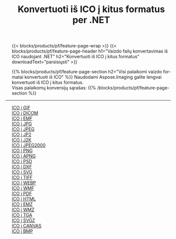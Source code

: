 ﻿---
title: Konvertuoti iš ICO į kitus formatus per .NET 
weight: 3920
url: /lt/net/conversion/from/ico 
lang: lt
langdirlevel: 2
locales: zh-hans,ja,it,ru,de,es,fr,nl,id,lt,pl,pt,vi,tr,ko,zh-hant,ar,hi,th,sv,cs,uk,he
description: Naudodami Aspose.Imaging galite lengvai konvertuoti iš ICO į kitus formatus
---

{{< blocks/products/pf/feature-page-wrap >}}
{{< blocks/products/pf/feature-page-header h1="Vaizdo failų konvertavimas iš ICO naudojant .NET" h2="Konvertuoti iš ICO į kitus formatus" downloadText="parsisiųsti" >}}


{{% blocks/products/pf/feature-page-section  h2="Visi palaikomi vaizdo formatai konvertuoti iš ICO" %}}
Naudodami Aspose.Imaging galite lengvai konvertuoti iš ICO į kitus formatus.
<br/>
Visas palaikomų konversijų sąrašas:
{{% /blocks/products/pf/feature-page-section %}}
<div class="container-fluid productfamilypage bg-gray">
    <div class="convertypes bg-gray agp-content section">
        <div class="container">
		<hr style="margin-left:-20px;"/>
		<div class="row other-converters">
		    <div class='col-md-2 other-converter remove-lp remove-rp'><a href="/imaging/lt/net/conversion/ico-to-gif" >ICO į GIF</a></div><div class='col-md-2 other-converter remove-lp remove-rp'><a href="/imaging/lt/net/conversion/ico-to-dicom" >ICO į DICOM</a></div><div class='col-md-2 other-converter remove-lp remove-rp'><a href="/imaging/lt/net/conversion/ico-to-emf" >ICO į EMF</a></div><div class='col-md-2 other-converter remove-lp remove-rp'><a href="/imaging/lt/net/conversion/ico-to-jpg" >ICO į JPG</a></div><div class='col-md-2 other-converter remove-lp remove-rp'><a href="/imaging/lt/net/conversion/ico-to-jpeg" >ICO į JPEG</a></div><div class='col-md-2 other-converter remove-lp remove-rp'><a href="/imaging/lt/net/conversion/ico-to-jp2" >ICO į JP2</a></div><div class='col-md-2 other-converter remove-lp remove-rp'><a href="/imaging/lt/net/conversion/ico-to-j2k" >ICO į J2K</a></div><div class='col-md-2 other-converter remove-lp remove-rp'><a href="/imaging/lt/net/conversion/ico-to-jpeg2000" >ICO į JPEG2000</a></div><div class='col-md-2 other-converter remove-lp remove-rp'><a href="/imaging/lt/net/conversion/ico-to-png" >ICO į PNG</a></div><div class='col-md-2 other-converter remove-lp remove-rp'><a href="/imaging/lt/net/conversion/ico-to-apng" >ICO į APNG</a></div><div class='col-md-2 other-converter remove-lp remove-rp'><a href="/imaging/lt/net/conversion/ico-to-psd" >ICO į PSD</a></div><div class='col-md-2 other-converter remove-lp remove-rp'><a href="/imaging/lt/net/conversion/ico-to-dxf" >ICO į DXF</a></div><div class='col-md-2 other-converter remove-lp remove-rp'><a href="/imaging/lt/net/conversion/ico-to-svg" >ICO į SVG</a></div><div class='col-md-2 other-converter remove-lp remove-rp'><a href="/imaging/lt/net/conversion/ico-to-tiff" >ICO į TIFF</a></div><div class='col-md-2 other-converter remove-lp remove-rp'><a href="/imaging/lt/net/conversion/ico-to-webp" >ICO į WEBP</a></div><div class='col-md-2 other-converter remove-lp remove-rp'><a href="/imaging/lt/net/conversion/ico-to-wmf" >ICO į WMF</a></div><div class='col-md-2 other-converter remove-lp remove-rp'><a href="/imaging/lt/net/conversion/ico-to-pdf" >ICO į PDF</a></div><div class='col-md-2 other-converter remove-lp remove-rp'><a href="/imaging/lt/net/conversion/ico-to-html" >ICO į HTML</a></div><div class='col-md-2 other-converter remove-lp remove-rp'><a href="/imaging/lt/net/conversion/ico-to-emz" >ICO į EMZ</a></div><div class='col-md-2 other-converter remove-lp remove-rp'><a href="/imaging/lt/net/conversion/ico-to-wmz" >ICO į WMZ</a></div><div class='col-md-2 other-converter remove-lp remove-rp'><a href="/imaging/lt/net/conversion/ico-to-tga" >ICO į TGA</a></div><div class='col-md-2 other-converter remove-lp remove-rp'><a href="/imaging/lt/net/conversion/ico-to-svgz" >ICO į SVGZ</a></div><div class='col-md-2 other-converter remove-lp remove-rp'><a href="/imaging/lt/net/conversion/ico-to-canvas" >ICO į CANVAS</a></div><div class='col-md-2 other-converter remove-lp remove-rp'><a href="/imaging/lt/net/conversion/ico-to-bmp" >ICO į BMP</a></div>
                </div>
        </div>
    </div>
</div>
<br/>

